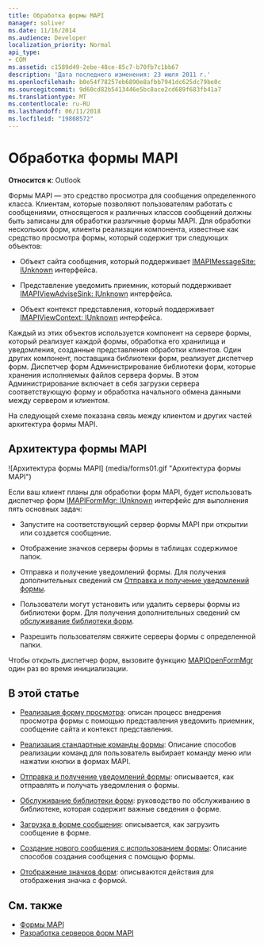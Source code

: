 ```yaml
---
title: Обработка формы MAPI
manager: soliver
ms.date: 11/16/2014
ms.audience: Developer
localization_priority: Normal
api_type:
- COM
ms.assetid: c1589d49-2ebe-48ce-85c7-b70fb7c1bb67
description: 'Дата последнего изменения: 23 июля 2011 г.'
ms.openlocfilehash: b0e54f78257eb6890e8afbb7941dc625dc79be0c
ms.sourcegitcommit: 9d60cd82b5413446e5bc8ace2cd689f683fb41a7
ms.translationtype: MT
ms.contentlocale: ru-RU
ms.lasthandoff: 06/11/2018
ms.locfileid: "19808572"
---
```

# <a name="handling-mapi-forms"></a>Обработка формы MAPI

**Относится к**: Outlook 
  
Формы MAPI — это средство просмотра для сообщения определенного класса. Клиентам, которые позволяют пользователям работать с сообщениями, относящегося к различных классов сообщений должны быть записаны для обработки различные формы MAPI. Для обработки нескольких форм, клиенты реализации компонента, известные как средство просмотра формы, который содержит три следующих объектов:
  
- Объект сайта сообщения, который поддерживает [IMAPIMessageSite: IUnknown](imapimessagesiteiunknown.md) интерфейса. 
    
- Представление уведомить приемник, который поддерживает [IMAPIViewAdviseSink: IUnknown](imapiviewadvisesinkiunknown.md) интерфейса. 
    
- Объект контекст представления, который поддерживает [IMAPIViewContext: IUnknown](imapiviewcontextiunknown.md) интерфейса. 
    
Каждый из этих объектов используется компонент на сервере формы, который реализует каждой формы, обработка его хранилища и уведомления, созданные представления обработки клиентов. Один других компонент, поставщика библиотеки форм, реализует диспетчер форм. Диспетчер форм Администрирование библиотеки форм, которые хранения исполняемых файлов сервера формы. В этом Администрирование включает в себя загрузки сервера соответствующую форму и обработка начального обмена данными между сервером и клиентом.
  
На следующей схеме показана связь между клиентом и других частей архитектура формы MAPI.
  
## <a name="mapi-form-architecture"></a>Архитектура формы MAPI
  
![Архитектура формы MAPI] (media/forms01.gif "Архитектура формы MAPI")
  
Если ваш клиент планы для обработки форм MAPI, будет использовать диспетчер форм [IMAPIFormMgr: IUnknown](imapiformmgriunknown.md) интерфейс для выполнения пять основных задач: 
  
- Запустите на соответствующий сервер формы MAPI при открытии или создается сообщение.
    
- Отображение значков серверы формы в таблицах содержимое папок.
    
- Отправка и получение уведомлений формы. Для получения дополнительных сведений см [Отправка и получение уведомлений формы](sending-and-receiving-form-notifications.md).
    
- Пользователи могут установить или удалить серверы формы из библиотеки форм. Для получения дополнительных сведений см [обслуживание библиотеки форм](maintaining-a-form-library.md).
    
- Разрешить пользователям свяжите серверы формы с определенной папки.
    
Чтобы открыть диспетчер форм, вызовите функцию [MAPIOpenFormMgr](mapiopenformmgr.md) один раз во время инициализации. 
  
## <a name="in-this-section"></a>В этой статье

- [Реализация форму просмотра](implementing-a-form-viewer.md): описан процесс внедрения просмотра формы с помощью представления уведомить приемник, сообщение сайта и контекст представления.
    
- [Реализация стандартные команды формы](implementing-standard-form-verbs.md): Описание способов реализации команд для пользователь выбирает команду меню или нажатии кнопки в формах MAPI.
    
- [Отправка и получение уведомлений формы](sending-and-receiving-form-notifications.md): описывается, как отправлять и получать уведомления о формы.
    
- [Обслуживание библиотеки форм](maintaining-a-form-library.md): руководство по обслуживанию в библиотеке, которая содержит важные сведения о форме.
    
- [Загрузка в форме сообщения](loading-a-message-into-a-form.md): описывается, как загрузить сообщение в форме.
    
- [Создание нового сообщения с использованием формы](composing-a-new-message-by-using-a-form.md): Описание способов создания сообщения с помощью формы.
    
- [Отображение значков форм](displaying-form-icons.md): описываются действия для отображения значка с формой.
    
## <a name="see-also"></a>См. также

- [Формы MAPI](mapi-forms.md)
- [Разработка серверов форм MAPI](developing-mapi-form-servers.md)

